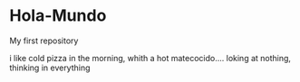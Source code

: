 # Hola-Mundo

My first repository

i like cold pizza in the morning, whith a hot matecocido.... loking at nothing, thinking in everything
